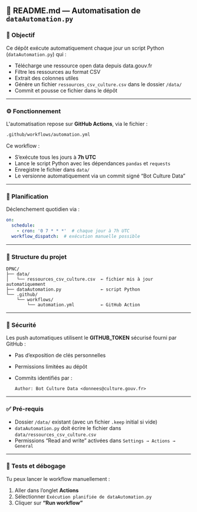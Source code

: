 ## 📝 README.md — Automatisation de `dataAutomation.py`

### 🌟 Objectif

Ce dépôt exécute automatiquement chaque jour un script Python (`dataAutomation.py`) qui :

* Télécharge une ressource open data depuis data.gouv.fr
* Filtre les ressources au format CSV
* Extrait des colonnes utiles
* Génère un fichier `ressources_csv_culture.csv` dans le dossier `/data/`
* Commit et pousse ce fichier dans le dépôt

---

### ⚙️ Fonctionnement

L'automatisation repose sur **GitHub Actions**, via le fichier :

```bash
.github/workflows/automation.yml
```

Ce workflow :

* S’exécute tous les jours à **7h UTC**
* Lance le script Python avec les dépendances `pandas` et `requests`
* Enregistre le fichier dans `data/`
* Le versionne automatiquement via un commit signé “Bot Culture Data”

---

### 🔁 Planification

Déclenchement quotidien via :

```yaml
on:
  schedule:
    - cron: '0 7 * * *'  # chaque jour à 7h UTC
  workflow_dispatch:  # exécution manuelle possible
```

---

### 📁 Structure du projet

```
DPNC/
├── data/
│   └── ressources_csv_culture.csv  ← fichier mis à jour automatiquement
├── dataAutomation.py               ← script Python
└── .github/
    └── workflows/
        └── automation.yml          ← GitHub Action
```

---

### 🔐 Sécurité

Les push automatiques utilisent le **GITHUB\_TOKEN** sécurisé fourni par GitHub :

* Pas d’exposition de clés personnelles
* Permissions limitées au dépôt
* Commits identifiés par :

  ```git
  Author: Bot Culture Data <donnees@culture.gouv.fr>
  ```

---

### ✅ Pré-requis

* Dossier `/data/` existant (avec un fichier `.keep` initial si vide)
* `dataAutomation.py` doit écrire le fichier dans `data/ressources_csv_culture.csv`
* Permissions “Read and write” activées dans `Settings → Actions → General`

---

### 🧲 Tests et débogage

Tu peux lancer le workflow manuellement :

1. Aller dans l’onglet **Actions**
2. Sélectionner `Exécution planifiée de dataAutomation.py`
3. Cliquer sur **“Run workflow”**
